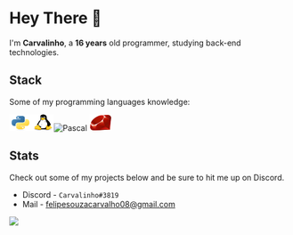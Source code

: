 # Hey There 👋
I'm **Carvalinho**, a **16 years** old programmer, studying back-end technologies.

## Stack
Some of my programming languages knowledge:

<img alt="Python" height="30" width="40" src="https://raw.githubusercontent.com/devicons/devicon/master/icons/python/python-original.svg"><img alt="Python" height="30" width="40" src="https://raw.githubusercontent.com/devicons/devicon/master/icons/linux/linux-original.svg"><img alt="Pascal" height="30" width="40" src="https://alefragnani.gallerycdn.vsassets.io/extensions/alefragnani/pascal/9.4.0/1639177287636/Microsoft.VisualStudio.Services.Icons.Default"> <img alt="Ruby" height="30" width="40" src="https://raw.githubusercontent.com/devicons/devicon/master/icons/ruby/ruby-original.svg">
  
## Stats
Check out some of my projects below and be sure to hit me up on Discord.

- Discord - `Carvalinho#3819` <br>
- Mail - <a href="mailto:felipesouzacarvalh08@gmail.com">felipesouzacarvalho08@gmail.com<a/>
  
<img align="left" src="https://github-readme-stats.vercel.app/api?username=carvalinh0&count_private=true&line_height=21&show_icons=true&theme=radical&hide_border=0"/> 
